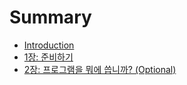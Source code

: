# Summary

* [Introduction](README.md)
* [1장: 준비하기](1c7a53a-b2e4-c2dc-b3c4-c2a4-d654-ba74-c73c-b85c.md)
* [2장: 프로그램을 뭐에 씁니까? \(Optional\)](2c7a53a-d504-b85c-adf8-b7a8-c744-bb50-c5d0-c501-b2c8-ae4c3f-optional.md)

